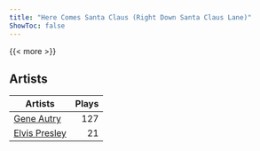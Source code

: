```yaml
---
title: "Here Comes Santa Claus (Right Down Santa Claus Lane)"
ShowToc: false
---
```


{{< more >}}

## Artists
Artists | Plays 
----- | -----: 
[Gene Autry](/artists/gene-autry-1800) | 127
[Elvis Presley](/artists/elvis-presley-1014) | 21

